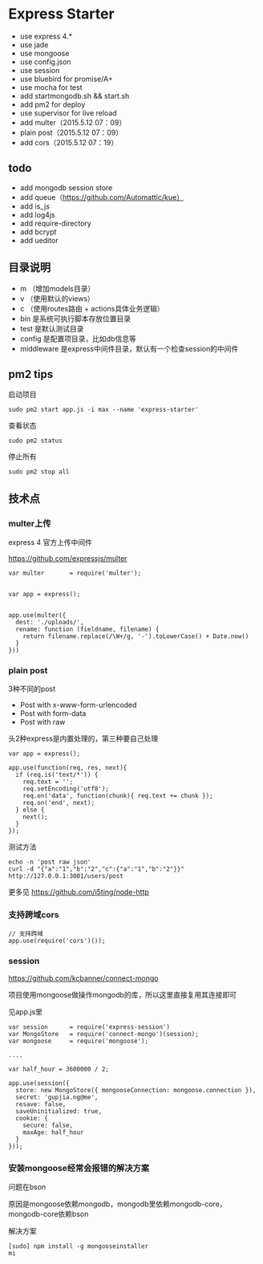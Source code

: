 # Express Starter

- use express 4.*
- use jade
- use mongoose
- use config.json
- use session
- use bluebird for promise/A+ 
- use mocha for test
- add startmongodb.sh && start.sh
- add pm2 for deploy
- use supervisor for live reload
- add multer（2015.5.12 07：09）
- plain post（2015.5.12 07：09）
- add cors（2015.5.12 07：19）

## todo

- add mongodb session store
- add queue（https://github.com/Automattic/kue）
- add is_js
- add log4js
- add require-directory
- add bcrypt
- add ueditor

## 目录说明

- m （增加models目录）
- v （使用默认的views）
- c （使用routes路由 + actions具体业务逻辑）
- bin 是系统可执行脚本存放位置目录
- test 是默认测试目录
- config 是配置项目录，比如db信息等
- middleware 是express中间件目录，默认有一个检查session的中间件


## pm2 tips


启动项目

    sudo pm2 start app.js -i max --name 'express-starter'


查看状态

    sudo pm2 status


停止所有

    sudo pm2 stop all
    
## 技术点

### multer上传

express 4 官方上传中间件

https://github.com/expressjs/multer

```
var multer       = require('multer');


var app = express();

 
app.use(multer({ 
  dest: './uploads/',
  rename: function (fieldname, filename) {
    return filename.replace(/\W+/g, '-').toLowerCase() + Date.now()
  }
}))
```

### plain post

3种不同的post

- Post with x-www-form-urlencoded
- Post with form-data
- Post with raw

头2种express是内置处理的，第三种要自己处理

```
var app = express();

app.use(function(req, res, next){
  if (req.is('text/*')) {
    req.text = '';
    req.setEncoding('utf8');
    req.on('data', function(chunk){ req.text += chunk });
    req.on('end', next);
  } else {
    next();
  }
});
```

测试方法

```
echo -n 'post raw json'
curl -d "{"a":"1","b":"2","c":{"a":"1","b":"2"}}" http://127.0.0.1:3001/users/post
```

更多见 https://github.com/i5ting/node-http


### 支持跨域cors

```
// 支持跨域
app.use(require('cors')());
```

### session

https://github.com/kcbanner/connect-mongo

项目使用mongoose做操作mongodb的库，所以这里直接复用其连接即可

见app.js里

```
var session      = require('express-session')
var MongoStore   = require('connect-mongo')(session);
var mongoose     = require('mongoose');

....

var half_hour = 3600000 / 2;

app.use(session({
  store: new MongoStore({ mongooseConnection: mongoose.connection }),
  secret: 'gupjia.ng@me',
  resave: false,
  saveUninitialized: true,
  cookie: {
    secure: false,
    maxAge: half_hour
  }
}));

```

### 安装mongoose经常会报错的解决方案

问题在bson

原因是mongoose依赖mongodb，mongodb里依赖mongodb-core，mongodb-core依赖bson

解决方案

    [sudo] npm install -g mongooseinstaller
    mi
    
